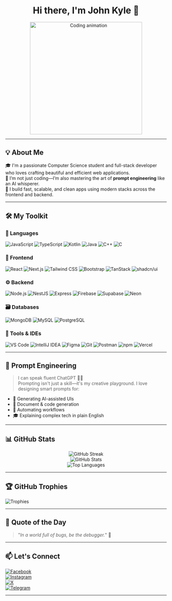 <h1 align="center">Hi there, I'm John Kyle 👋</h1>

<p align="center">
  <img src="https://media4.giphy.com/media/zOvBKUUEERdNm/giphy.gif" width="350" alt="Coding animation">
</p>

---

## 💡 About Me

🎓 I'm a passionate Computer Science student and full-stack developer who loves crafting beautiful and efficient web applications.  
🧠 I’m not just coding—I’m also mastering the art of **prompt engineering** like an AI whisperer.  
🚀 I build fast, scalable, and clean apps using modern stacks across the frontend and backend.  

---

## 🛠️ My Toolkit

### 🔮 Languages
![JavaScript](https://img.shields.io/badge/-JavaScript-F7DF1E?logo=javascript&logoColor=black&style=for-the-badge)
![TypeScript](https://img.shields.io/badge/-TypeScript-3178C6?logo=typescript&logoColor=white&style=for-the-badge)
![Kotlin](https://img.shields.io/badge/-Kotlin-7F52FF?logo=kotlin&logoColor=white&style=for-the-badge)
![Java](https://img.shields.io/badge/-Java-007396?logo=java&logoColor=white&style=for-the-badge)
![C++](https://img.shields.io/badge/-C++-00599C?logo=cplusplus&logoColor=white&style=for-the-badge)
![C](https://img.shields.io/badge/-C-A8B9CC?logo=c&logoColor=white&style=for-the-badge)

### 🎨 Frontend
![React](https://img.shields.io/badge/-React-61DAFB?logo=react&logoColor=black&style=for-the-badge)
![Next.js](https://img.shields.io/badge/-Next.js-000000?logo=nextdotjs&logoColor=white&style=for-the-badge)
![Tailwind CSS](https://img.shields.io/badge/-Tailwind_CSS-06B6D4?logo=tailwindcss&logoColor=white&style=for-the-badge)
![Bootstrap](https://img.shields.io/badge/-Bootstrap-7952B3?logo=bootstrap&logoColor=white&style=for-the-badge)
![TanStack](https://img.shields.io/badge/-TanStack-FF4154?logo=reactquery&logoColor=white&style=for-the-badge)
![shadcn/ui](https://img.shields.io/badge/-shadcn/ui-111827?logo=tailwindcss&logoColor=white&style=for-the-badge)

### ⚙️ Backend
![Node.js](https://img.shields.io/badge/-Node.js-339933?logo=nodedotjs&logoColor=white&style=for-the-badge)
![NestJS](https://img.shields.io/badge/-NestJS-E0234E?logo=nestjs&logoColor=white&style=for-the-badge)
![Express](https://img.shields.io/badge/-Express-000000?logo=express&logoColor=white&style=for-the-badge)
![Firebase](https://img.shields.io/badge/-Firebase-FFCA28?logo=firebase&logoColor=black&style=for-the-badge)
![Supabase](https://img.shields.io/badge/-Supabase-3ECF8E?logo=supabase&logoColor=white&style=for-the-badge)
![Neon](https://img.shields.io/badge/-Neon-008AFF?logo=data&logoColor=white&style=for-the-badge)

### 🗃 Databases
![MongoDB](https://img.shields.io/badge/-MongoDB-47A248?logo=mongodb&logoColor=white&style=for-the-badge)
![MySQL](https://img.shields.io/badge/-MySQL-4479A1?logo=mysql&logoColor=white&style=for-the-badge)
![PostgreSQL](https://img.shields.io/badge/-PostgreSQL-336791?logo=postgresql&logoColor=white&style=for-the-badge)

### 🧰 Tools & IDEs
![VS Code](https://img.shields.io/badge/-VS_Code-007ACC?logo=visualstudiocode&logoColor=white&style=for-the-badge)
![IntelliJ IDEA](https://img.shields.io/badge/-IntelliJ_IDEA-000000?logo=intellijidea&logoColor=white&style=for-the-badge)
![Figma](https://img.shields.io/badge/-Figma-F24E1E?logo=figma&logoColor=white&style=for-the-badge)
![Git](https://img.shields.io/badge/-Git-F05032?logo=git&logoColor=white&style=for-the-badge)
![Postman](https://img.shields.io/badge/-Postman-FF6C37?logo=postman&logoColor=white&style=for-the-badge)
![npm](https://img.shields.io/badge/-npm-CB3837?logo=npm&logoColor=white&style=for-the-badge)
![Vercel](https://img.shields.io/badge/-Vercel-000000?logo=vercel&logoColor=white&style=for-the-badge)

---

## 🤖 Prompt Engineering
> I can speak fluent ChatGPT 🤖💬  
Prompting isn't just a skill—it's my creative playground. I love designing smart prompts for:
- 🧠 Generating AI-assisted UIs
- 📝 Document & code generation
- 🔄 Automating workflows
- 🎓 Explaining complex tech in plain English

---

## 📊 GitHub Stats

<div align="center">

![GitHub Streak](https://streak-stats.demolab.com?user=jangkayl&theme=radical&hide_border=true)  
![GitHub Stats](https://github-readme-stats.vercel.app/api?username=jangkayl&show_icons=true&theme=radical&hide_border=true)  
![Top Languages](https://github-readme-stats.vercel.app/api/top-langs/?username=jangkayl&layout=compact&theme=radical&hide_border=true)

</div>

---

## 🏆 GitHub Trophies

![Trophies](https://github-profile-trophy.vercel.app/?username=jangkayl&theme=radical&no-frame=true&row=2&column=4)

---

## 💬 Quote of the Day

> "_In a world full of bugs, be the debugger._" 🐞

---

## 📫 Let's Connect

[![Facebook](https://img.shields.io/badge/-Facebook-1877F2?logo=facebook&logoColor=white&style=for-the-badge)](https://facebook.com/kayltng)  
[![Instagram](https://img.shields.io/badge/-Instagram-E4405F?logo=instagram&logoColor=white&style=for-the-badge)](https://instagram.com/kayltng)  
[![X](https://img.shields.io/badge/-X-000000?logo=x&logoColor=white&style=for-the-badge)](https://x.com/kyleabno)  
[![Telegram](https://img.shields.io/badge/-Telegram-26A5E4?logo=telegram&logoColor=white&style=for-the-badge)](https://t.me/kayltng)

---
